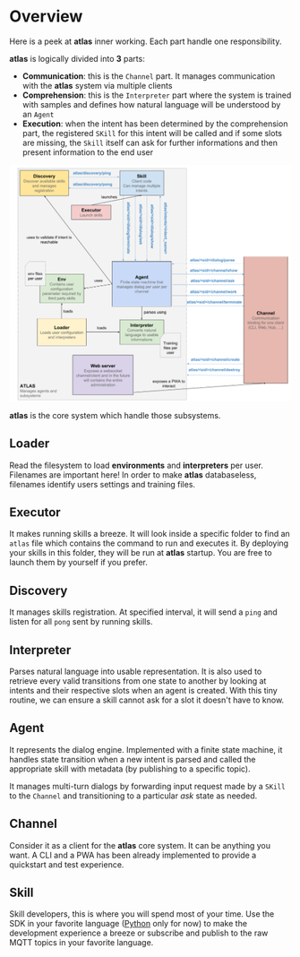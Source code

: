 Overview
===

Here is a peek at **atlas** inner working. Each part handle one responsibility.

**atlas** is logically divided into **3** parts:

- **Communication**: this is the `Channel` part. It manages communication with the **atlas** system via multiple clients
- **Comprehension**: this is the `Interpreter` part where the system is trained with samples and defines how natural language will be understood by an `Agent`
- **Execution**: when the intent has been determined by the comprehension part, the registered `SKill` for this intent will be called and if some slots are missing, the `Skill` itself can ask for further informations and then present information to the end user

![Overview](atlas_overview.png)

**atlas** is the core system which handle those subsystems.

## Loader

Read the filesystem to load **environments** and **interpreters** per user. Filenames are important here! In order to make **atlas** databaseless, filenames identify users settings and training files.

## Executor

It makes running skills a breeze. It will look inside a specific folder to find an `atlas` file which contains the command to run and executes it. By deploying your skills in this folder, they will be run at **atlas** startup. You are free to launch them by yourself if you prefer.

## Discovery

It manages skills registration. At specified interval, it will send a `ping` and listen for all `pong` sent by running skills.

## Interpreter

Parses natural language into usable representation. It is also used to retrieve every valid transitions from one state to another by looking at intents and their respective slots when an agent is created. With this tiny routine, we can ensure a skill cannot ask for a slot it doesn't have to know.

## Agent

It represents the dialog engine. Implemented with a finite state machine, it handles state transition when a new intent is parsed and called the appropriate skill with metadata (by publishing to a specific topic).

It manages multi-turn dialogs by forwarding input request made by a `SKill` to the `Channel` and transitioning to a particular *ask* state as needed.

## Channel

Consider it as a client for the **atlas** core system. It can be anything you want. A CLI and a PWA has been already implemented to provide a quickstart and test experience.

## Skill

Skill developers, this is where you will spend most of your time. Use the SDK in your favorite language ([Python](https://github.com/atlassistant/atlas-sdk) only for now) to make the development experience a breeze or subscribe and publish to the raw MQTT topics in your favorite language.
